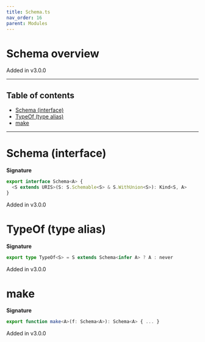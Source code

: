 ```yaml
---
title: Schema.ts
nav_order: 16
parent: Modules
---
```


# Schema overview

Added in v3.0.0

---

<h2 class="text-delta">Table of contents</h2>

- [Schema (interface)](#schema-interface)
- [TypeOf (type alias)](#typeof-type-alias)
- [make](#make)

---

# Schema (interface)

**Signature**

```ts
export interface Schema<A> {
  <S extends URIS>(S: S.Schemable<S> & S.WithUnion<S>): Kind<S, A>
}
```

Added in v3.0.0

# TypeOf (type alias)

**Signature**

```ts
export type TypeOf<S> = S extends Schema<infer A> ? A : never
```

Added in v3.0.0

# make

**Signature**

```ts
export function make<A>(f: Schema<A>): Schema<A> { ... }
```

Added in v3.0.0
